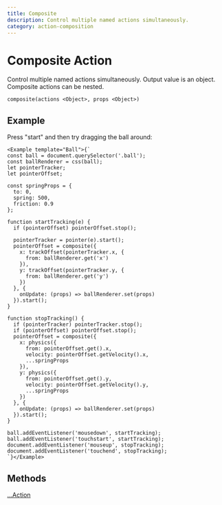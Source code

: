 ```yaml
---
title: Composite
description: Control multiple named actions simultaneously.
category: action-composition
---
```


# Composite Action

Control multiple named actions simultaneously. Output value is an object. Composite actions can be nested.

`composite(actions <Object>, props <Object>)`

## Example

Press "start" and then try dragging the ball around:

```marksy
<Example template="Ball">{`
const ball = document.querySelector('.ball');
const ballRenderer = css(ball);
let pointerTracker;
let pointerOffset;

const springProps = {
  to: 0,
  spring: 500,
  friction: 0.9
};

function startTracking(e) {
  if (pointerOffset) pointerOffset.stop();

  pointerTracker = pointer(e).start();
  pointerOffset = composite({
    x: trackOffset(pointerTracker.x, {
      from: ballRenderer.get('x')
    }),
    y: trackOffset(pointerTracker.y, {
      from: ballRenderer.get('y')
    })
  }, {
    onUpdate: (props) => ballRenderer.set(props)
  }).start();
}

function stopTracking() {
  if (pointerTracker) pointerTracker.stop();
  if (pointerOffset) pointerOffset.stop();
  pointerOffset = composite({
    x: physics({
      from: pointerOffset.get().x,
      velocity: pointerOffset.getVelocity().x,
      ...springProps
    }),
    y: physics({
      from: pointerOffset.get().y,
      velocity: pointerOffset.getVelocity().y,
      ...springProps
    })
  }, {
    onUpdate: (props) => ballRenderer.set(props)
  }).start();
}

ball.addEventListener('mousedown', startTracking);
ball.addEventListener('touchstart', startTracking);
document.addEventListener('mouseup', stopTracking);
document.addEventListener('touchend', stopTracking);
`}</Example>
```

## Methods

[...Action](/api/action)
